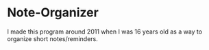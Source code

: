 # Note-Organizer
I made this program around 2011 when I was 16 years old as a way to organize short notes/reminders.

